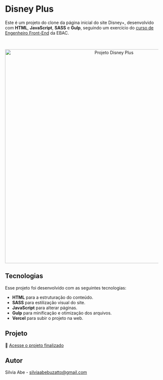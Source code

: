# Disney Plus

  Este é um projeto do clone da página inicial do site Disney+, desenvolvido com <b>HTML</b>, <b>JavaScript</b>, <b>SASS</b> e <b>Gulp</b>, seguindo um exercício do [curso de Engenheiro Front-End](https://ebaconline.com.br/front-end-profession) da EBAC.

<br>

<p align="center">
  <img alt="Projeto Disney Plus" src="https://github.com/user-attachments/assets/18efc82c-b554-4860-a866-80b6502112f3" width="700">
</p>

## Tecnologias

Esse projeto foi desenvolvido com as seguintes tecnologias:

- <b>HTML</b> para a estruturação do conteúdo.
- <b>SASS</b> para estilização visual do site.
- <b>JavaScript</b> para alterar páginas.
- <b>Gulp</b> para minificação e otimização dos arquivos.
- <b>Vercel</b> para subir o projeto na web.

## Projeto

🚀 [Acesse o projeto finalizado](https://clone-disneyplus-psi-sable.vercel.app/)

## Autor

Silvia Abe - silviaabebuzatto@gmail.com
